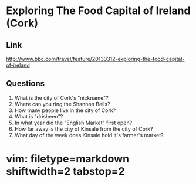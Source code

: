# Exploring The Food Capital of Ireland (Cork) #

## Link ##
http://www.bbc.com/travel/feature/20130312-exploring-the-food-capital-of-ireland

## Questions ##
1. What is the city of Cork's "nickname"?
2. Where can you ring the Shannon Bells?
3. How many people live in the city of Cork?
4. What is "drisheen"?
5. In what year did the "English Market" first open?
6. How far away is the city of Kinsale from the city of Cork?
7. What day of the week does Kinsale hold it's farmer's market?

# vim: filetype=markdown shiftwidth=2 tabstop=2
